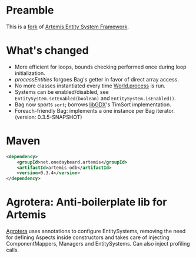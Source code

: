 # Preamble

This is a [fork](https://code.google.com/p/artemis-framework/) of [Artemis Entity System Framework](http://gamadu.com/artemis/).

# What's changed

 - More efficient for loops, bounds checking performed once during loop initialization.
 - _processEntities_ forgoes Bag's getter in favor of direct array access.
 - No more classes instantiated every time [World.process](https://github.com/junkdog/artemis-odb/blob/ed9e9b4bc29362b3f95beb60f9160a433ddc045a/src/com/artemis/World.java#L325) is run.
 - Systems can be enabled/disabled, see <code>EntitySystem.setEnabled(boolean)</code> and <code>EntitySystem.isEnabled()</code>.
 - Bag now sports <code>sort</code>; borrows [libGDX](http://libgdx.badlogicgames.com/)'s TimSort implementation.
 - Foreach-friendly Bag: implements a one instance per Bag iterator. (version: 0.3.5-SNAPSHOT)

# Maven

```xml
<dependency>
	<groupId>net.onedaybeard.artemis</groupId>
	<artifactId>artemis-odb</artifactId>
	<version>0.3.4</version>
</dependency>
```


# Agrotera: Anti-boilerplate lib for Artemis
[Agrotera](http://github.com/junkdog/agrotera) uses annotations to configure EntitySystems, removing the
need for defining Aspects inside constructors and takes care of injecting ComponentMappers,
Managers and EntitySystems. Can also inject profiling calls.
